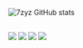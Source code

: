 ![7zyz GitHub stats](https://github-readme-stats.vercel.app/api?username=7zyz&show_icons=true&count_private=true&theme=merko)

<br>

<div><!--Contact-->
  <a href="https://www.instagram.com/Cow6oy_199"><img src="https://img.shields.io/badge/-Instagram-%23E4405F?style=for-the-badge&logo=instagram&logoColor=white"/></a>
  <a href="https://t.me/Cow6oy"><img src="https://img.shields.io/badge/Telegram-2CA5E0?style=for-the-badge&amp;logo=telegram&amp;logoColor=white"/></a>
  <a href="https://www.youtube.com/channel/UCoBCV5RnfrihasDoLS5AYyg"><img src="https://img.shields.io/badge/YouTube-FF0000?style=for-the-badge&logo=youtube&logoColor=white"/></a>
  <a href="https://mail.google.com/mail/u/0/#inbox"><img src="https://img.shields.io/badge/-Gmail-%23333?style=for-the-badge&logo=gmail&logoColor=white"/></a>
</div>
